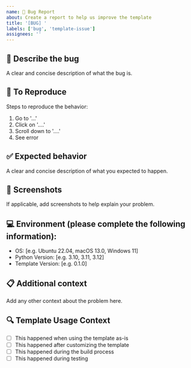 ```yaml
---
name: 🐛 Bug Report
about: Create a report to help us improve the template
title: '[BUG] '
labels: ['bug', 'template-issue']
assignees: ''
---
```


## 🐛 **Describe the bug**
A clear and concise description of what the bug is.

## 🔄 **To Reproduce**
Steps to reproduce the behavior:
1. Go to '...'
2. Click on '....'
3. Scroll down to '....'
4. See error

## ✅ **Expected behavior**
A clear and concise description of what you expected to happen.

## 📱 **Screenshots**
If applicable, add screenshots to help explain your problem.

## 💻 **Environment (please complete the following information):**
 - OS: [e.g. Ubuntu 22.04, macOS 13.0, Windows 11]
 - Python Version: [e.g. 3.10, 3.11, 3.12]
 - Template Version: [e.g. 0.1.0]

## 📋 **Additional context**
Add any other context about the problem here.

## 🔍 **Template Usage Context**
- [ ] This happened when using the template as-is
- [ ] This happened after customizing the template
- [ ] This happened during the build process
- [ ] This happened during testing
